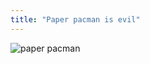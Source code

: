 ```yaml
---
title: "Paper pacman is evil"
---
```


![paper pacman](http://static.cyprio.net/wtf/media/evil-pacman.jpg)

